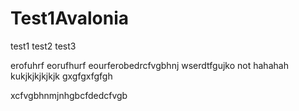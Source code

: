 # Test1Avalonia

test1
test2
test3

erofuhrf
eorufhurf
eourferobedrcfvgbhnj
wserdtfgujko
not hahahah
kukjkjkjkjkjk
gxgfgxfgfgh

xcfvgbhnmjnhgbcfdedcfvgb
